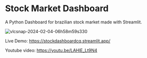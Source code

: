 # Stock Market Dashboard
A Python Dashboard for brazilian stock market made with Streamlit.

![vlcsnap-2024-02-04-06h58m59s330](https://github.com/codigoquant/stock_dashboard/assets/64567849/57e8fe5a-6cdc-4a32-a795-a18886e43c23)

Live Demo: https://stockdashboardcq.streamlit.app/

Youtube video: https://youtu.be/LAHlE_Lt9N4
